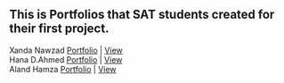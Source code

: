 ## This is Portfolios that SAT students created for their first project.

Xanda Nawzad [Portfolio](https://github.com/XandaNawzad/portfolio-xanda) | [View](https://xandanawzad.netlify.app/) </br>
Hana D.Ahmed [Portfolio](https://github.com/hanaahmed90/Portfolio_Test1) | [View](https://hanadler.netlify.app/) <br>
Aland Hamza  [Portfolio](https://github.com/alandhamza55-dev/Aland-Hamza-Portfolio-Website.git)  | [View](https://alandhamzaportfolio.netlify.app/) <br>


